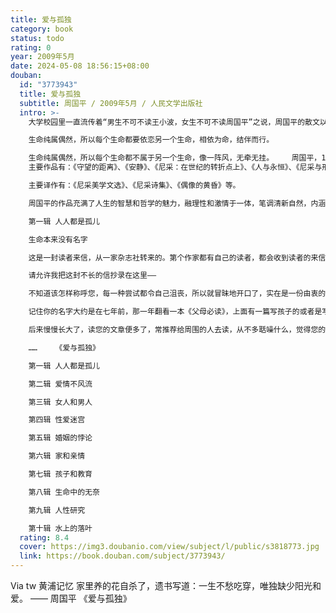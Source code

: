 ```yaml
---
title: 爱与孤独
category: book
status: todo
rating: 0
year: 2009年5月
date: 2024-05-08 18:56:15+08:00
douban:
  id: "3773943"
  title: 爱与孤独
  subtitle: 周国平 / 2009年5月 / 人民文学出版社
  intro: >-
    大学校园里一直流传着“男生不可不读王小波，女生不可不读周国平”之说，周国平的散文以情理并茂、哲理和诗情交融著称，二十余年来长销不衰，滋养了数代年轻人的心灵。这一套《周国平散文经典》精选了作者最优秀的散文作品，按照主题分为四卷，周国平称其为“历年来编选得最好的”版本。

    生命纯属偶然，所以每个生命都要依恋另一个生命，相依为命，结伴而行。

    生命纯属偶然，所以每个生命都不属于另一个生命，像一阵风，无牵无挂。    周国平，1954年出生于上海，现在中国社会科学院哲学所工作。
    主要作品有：《守望的距离》、《安静》、《尼采：在世纪的转折点上》、《人与永恒》、《尼采与形而上学》、《周国平文集》、《妞妞——一个父亲的札记》等。

    主要译作有：《尼采美学文选》、《尼采诗集》、《偶像的黄昏》等。

    周国平的作品充满了人生的智慧和哲学的魅力，融理性和激情于一体，笔调清新自然，内涵睿智深刻，多年来深受读者喜爱。    《爱与孤独》

    第一辑 人人都是孤儿

    生命本来没有名字

    这是一封读者来信，从一家杂志社转来的。第个作家都有自己的读者，都会收到读者的来信，这很平常。我不经意地拆开了信封。可是，读了信，我的心在一种温暖的感动中颤栗了。

    请允许我把这封不长的信抄录在这里——

    不知道该怎样称呼您，每一种尝试都令自己沮丧，所以就冒昧地开口了，实在是一份由衷的生命对生命的亲切温暖的敬意。

    记住你的名字大约是在七年前，那一年翻看一本《父母必读》，上面有一篇写孩子的或者是写给孩子的文章，是印刷体却另有一种纤柔之感，觉得您这个男人的面孔很别样。

    后来慢慢长大了，读您的文章便多了，常推荐给周围的人去读，从不多聒噪什么，觉得您的文章和人似乎是很需要我们安静的，因为什么，却并不深究下去。

    ……    《爱与孤独》

    第一辑 人人都是孤儿

    第二辑 爱情不风流

    第三辑 女人和男人

    第四辑 性爱迷宫

    第五辑 婚姻的悖论

    第六辑 家和亲情

    第七辑 孩子和教育

    第八辑 生命中的无奈

    第九辑 人性研究

    第十辑 水上的落叶
  rating: 8.4
  cover: https://img3.doubanio.com/view/subject/l/public/s3818773.jpg
  link: https://book.douban.com/subject/3773943/
---
```


Via tw 黄浦记忆 家里养的花自杀了，遗书写道：一生不愁吃穿，唯独缺少阳光和爱。
—— 周国平 《爱与孤独》
